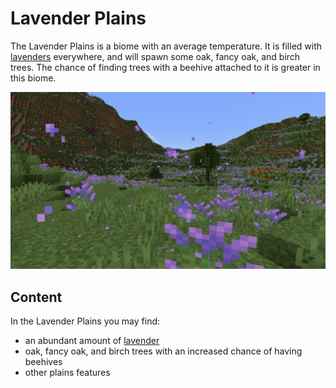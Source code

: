 # Lavender Plains

<!--description:Learn everything about the lavender plains, a beautiful and very purple biome.-->
<!--thumbnail:images/biome/lavender_plains.png-->

The Lavender Plains is a biome with an average temperature.
It is filled with [lavenders](../../plants/lavender.md) everywhere, and will spawn some oak, fancy oak, and birch trees.
The chance of finding trees with a beehive attached to it is greater in this biome.

![Lavender Plains Picture](../../../images/biome/lavender_plains.png "Lavender Plains")

## Content

In the Lavender Plains you may find:
 - an abundant amount of [lavender](../../plants/lavender.md)
 - oak, fancy oak, and birch trees with an increased chance of having beehives
 - other plains features
